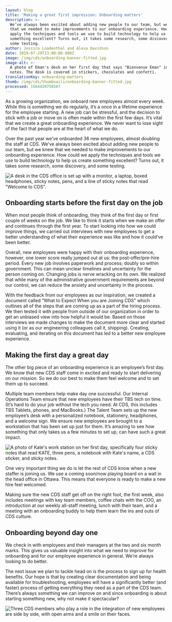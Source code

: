 ```yaml
---
layout: blog
title: 'Making a great first impression: Onboarding matters'
description: >-
  We’ve always been excited about adding new people to our team, but we knew
  that we needed to make improvements to our onboarding experience. How could we
  apply the techniques and tools we use to build technology to help us create
  something excellent? Turns out, it takes some research, some discovery, and
  some testing.
author: Jessica Loadenthal and Alexa Davidson
date: 2019-07-29T13:00:00.000Z
image: /img/cds/onboarding-banner-fitted.jpg
image-alt: >-
  A photo of Eman's desk on her first day that says "Bienvenue Eman" in sticky
  notes. The desk is covered in stickers, chocolates and confetti.
translationKey: onboarding-matters
thumb: /img/cds/thumbnails/onboarding-banner-fitted.jpg
processed: 1564420750507
---
```

As a growing organization, we onboard new employees almost every week. While this is something we do regularly, it’s a once in a lifetime experience for the employee starting. A new job can be stressful, and the decision to stick with a job or move on is often made within the first few days. It’s vital that we create a great onboarding experience. We never want to lose sight of the fact that people are at the heart of what we do.

Over the past year we’ve onboarded 36 new employees, almost doubling the staff at CDS. We’ve always been excited about adding new people to our team, but we knew that we needed to make improvements to our onboarding experience. How could we apply the techniques and tools we use to build technology to help us create something excellent? Turns out, it takes some research, some discovery, and some testing. 

![A desk in the CDS office is set up with a monitor, a laptop, boxed headphones, sticky notes, pens, and a line of sticky notes that read "Welcome to CDS".](https://de2an9clyit2x.cloudfront.net/onboarding_1_d94d6323dd.jpg)

## Onboarding starts before the first day on the job

When most people think of onboarding, they think of the first day or first couple of weeks on the job. We like to think it starts when we make an offer and continues through the first year. To start looking into how we could improve things, we carried out interviews with new employees to get a better understanding of what their experience was like and how it could’ve been better. 

Overall, new employees were happy with their onboarding experience, however, one lower score really jumped out at us: the post-offer/pre-hire period. Every new job involves paperwork and process; doubly so within government. This can mean unclear timelines and uncertainty for the person coming on. Changing jobs is nerve wracking on its own. We realized that while many of the administrative government requirements are beyond our control, we can reduce the anxiety and uncertainty in the process. 

With the feedback from our employees as our inspiration, we created a document called “What to Expect When you are Joining CDS” which outlines all of the steps that are coming up as a part of the hiring process. We then tested it with people from outside of our organization in order to get an unbiased view into how helpful it would be. Based on those interviews we made changes to make the document more clear and started using it (or as our engineering colleagues call it, shipping). Creating, evaluating, and iterating on this document has led to a better new employee experience.  

## Making the first day a great day

The other big piece of an onboarding experience is an employee’s first day. We know that new CDS staff come in excited and ready to start delivering on our mission. So we do our best to make them feel welcome and to set them up to succeed. 

Multiple team members help make day one successful. Our Internal Operations Team ensure that new employees have their TBS tech on time. (It’s hard to do your job without the tech you need. At CDS, this includes TBS Tablets, phones, and MacBooks.) The Talent Team sets up the new employee’s desk with a personalized notebook, stationery, headphones, and a welcome sign. We ensure new employees are brought to a workstation that has been set up just for them. It’s amazing to see how something that only takes us a few minutes to set up, can have such a great impact. 

![A photo of Kate's work station on her first day, specifically four sticky notes that read KATE, three pens, a notebook with Kate's name, a CDS sticker, and sticky notes.](https://de2an9clyit2x.cloudfront.net/onboarding_2_69ceb5a9af.jpg)

One very important thing we do is let the rest of CDS know when a new staffer is joining us. We use a coming soon/now playing board on a wall in the head office in Ottawa. This means that everyone is ready to make a new hire feel welcomed. 

Making sure the new CDS staff get off on the right foot, the first week, also includes meetings with key team members, coffee chats with the COO, an introduction at our weekly all-staff meeting, lunch with their team, and a meeting with an onboarding buddy to help them learn the ins and outs of CDS culture. 

## Onboarding beyond day one

We check in with employees and their managers at the two and six month marks. This gives us valuable insight into what we need to improve for onboarding and for our employee experience in general. We’re always looking to do better.  

The next issue we plan to tackle head on is the process to sign up for health benefits. Our hope is that by creating clear documentation and being available for troubleshooting, employees will have a significantly better (and faster) process of getting everything they need as a part of the CDS team. There’s always something we can  improve on and since  onboarding is about starting something new, why not make it spectacular?

![Three CDS members who play a role in the integration of new employees are side by side, with open arms and a smile on their faces.](https://de2an9clyit2x.cloudfront.net/onboarding_3_12dc00f532.jpg)

